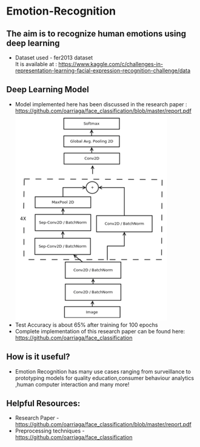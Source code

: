 # Emotion-Recognition

## The aim is to recognize human emotions using deep learning
* Dataset used - fer2013 dataset  
  It is available at : https://www.kaggle.com/c/challenges-in-representation-learning-facial-expression-recognition-challenge/data
  
## Deep Learning Model 
* Model implemented here has been discussed in the research paper : https://github.com/oarriaga/face_classification/blob/master/report.pdf
![model](https://github.com/epicalyx/Emotion-Recognition/blob/master/mini_Xception_model.png)
* Test Accuracy is about 65% after training for 100 epochs
* Complete implementation of this research paper can be found here: https://github.com/oarriaga/face_classification

## How is it useful?
- Emotion Recognition has many use cases ranging from surveillance to prototyping models for quality education,consumer behaviour analytics ,human computer interaction and many more!

## Helpful Resources:
* Research Paper - https://github.com/oarriaga/face_classification/blob/master/report.pdf
* Preprocessing techniques - https://github.com/oarriaga/face_classification

